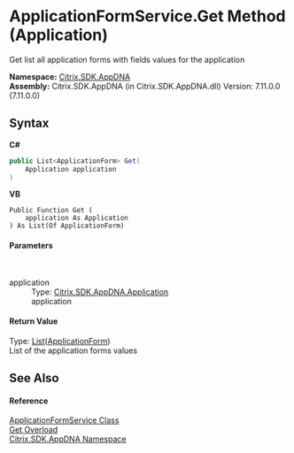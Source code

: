# ApplicationFormService.Get Method (Application)
 

Get list all application forms with fields values for the application

**Namespace:**&nbsp;[Citrix.SDK.AppDNA](index.md)<br />**Assembly:**&nbsp;Citrix.SDK.AppDNA (in Citrix.SDK.AppDNA.dll) Version: 7.11.0.0 (7.11.0.0)

## Syntax

**C#**
```csharp
public List<ApplicationForm> Get(
	Application application
)
```

**VB**
```vbnet
Public Function Get ( 
	application As Application
) As List(Of ApplicationForm)
```


#### Parameters
&nbsp;<dl><dt>application</dt><dd>Type: <a href="1779bfff-4b29-0f26-8a09-10acdd530bbc">Citrix.SDK.AppDNA.Application</a><br />application</dd></dl>

#### Return Value
Type: <a href="http://msdn2.microsoft.com/en-us/library/6sh2ey19" target="_blank">List</a>(<a href="1c746a3e-db60-fde0-bc59-7d4d24fc501c">ApplicationForm</a>)<br />List of the application forms values

## See Also


#### Reference
<a href="efef6517-aa38-506e-2b5e-788e82f8e06c">ApplicationFormService Class</a><br /><a href="2fb62dad-b2c4-1fd2-bf55-bd76ffeacfc0">Get Overload</a><br /><a href="fe2d265b-410b-8b11-1eb4-a790e0b062bf">Citrix.SDK.AppDNA Namespace</a><br />